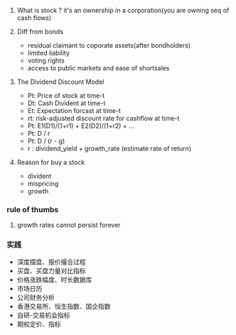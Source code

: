 1. What is stock ? 
    it's an ownership in a corporation(you are owning seq of cash flows)
2. Diff from bonds
    - residual claimant to coporate assets(after bondholders)
    - limited liability
    - voting rights
    - access to public markets and ease of shortsales

3. The Dividend Discount Model
    - Pt: Price of stock at time-t
    - Dt: Cash Divident at time-t
    - Et: Expectation forcast at time-t
    - rt: risk-adjusted discount rate for cashflow at time-t
    - Pt: E1(D1)/(1+r1) + E2(D2)/(1+r2) + ...
    - Pt: D / r
    - Pt: D / (r - g)
    - r : dividend_yield + growth_rate (estimate rate of return)

4. Reason for buy a stock
    - divident
    - mispricing
    - growth

### rule of thumbs
1. growth rates cannot persist forever


### 实践

- 深度摆盘、报价撮合过程
- 买盘、买盘力量对比指标
- 价格涨跌幅度、时长数据库
- 市场日历
- 公司财务分析
- 香港交易所、恒生指数、国企指数
- 自研-交易机会指标
- 期权定价、指标